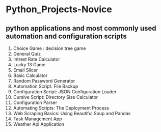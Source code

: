 # Python_Projects-Novice
## python applications and most commonly used automation and configuration scripts

1. Choice Game : decision tree game
2. General Quiz
3. Intrest Rate Calculator
4. Lucky 13 Game 
5. Email Slicer
6. Basic Calculator
7. Random Password Generator
8. Automation Script: File Backup
9. Configuration Script: JSON Configuration Loader
10. Cursive Script: Directory Size Calculator
11. Configuration Parser
12. Automating Scripts: The Deployment Process
13. Web Scraping Basics: Using Beautiful Soup and Pandas
14. Task Management App
15. Weather Api Application

